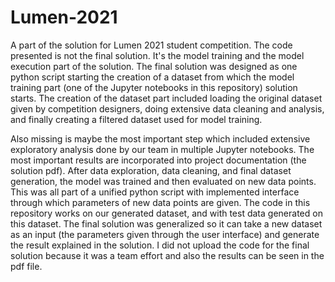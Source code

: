 # Lumen-2021
A part of the solution for Lumen 2021 student competition. The code presented is not the final solution. It's the model training and the model execution part of the solution. The final solution was designed as one python script starting the creation of a dataset from which the model training part (one of the Jupyter notebooks in this repository) solution starts. The creation of the dataset part included loading the original dataset given by competition designers, doing extensive data cleaning and analysis, and finally creating a filtered dataset used for model training.

Also missing is maybe the most important step which included extensive exploratory analysis done by our team in multiple Jupyter notebooks. The most important results are incorporated into project documentation (the solution pdf). After data exploration, data cleaning, and final dataset generation, the model was trained and then evaluated on new data points. This was all part of a unified python script with implemented interface through which parameters of new data points are given. The code in this repository works on our generated dataset, and with test data generated on this dataset. The final solution was generalized so it can take a new dataset as an input (the parameters given through the user interface) and generate the result explained in the solution. I did not upload the code for the final solution because it was a team effort and also the results can be seen in the pdf file.
